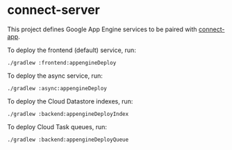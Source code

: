 # connect-server

This project defines Google App Engine services to be paired with [connect-app](https://github.com/yanivian/connect-app).

To deploy the frontend (default) service, run:
```
./gradlew :frontend:appengineDeploy
```

To deploy the async service, run:
```
./gradlew :async:appengineDeploy
```

To deploy the Cloud Datastore indexes, run:
```
./gradlew :backend:appengineDeployIndex
```

To deploy Cloud Task queues, run:
```
./gradlew :backend:appengineDeployQueue
```
